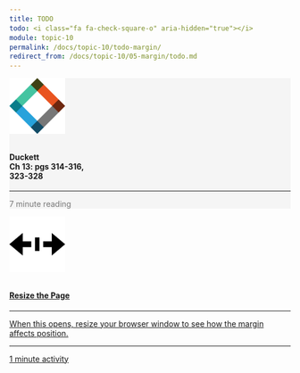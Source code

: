 ```yaml
---
title: TODO
todo: <i class="fa fa-check-square-o" aria-hidden="true"></i>
module: topic-10
permalink: /docs/topic-10/todo-margin/
redirect_from: /docs/topic-10/05-margin/todo.md
---
```


<div class="row text-center">
  <div class="col-lg-4">
    <div class="bs-component">
      <div class="list-group">
        <div class="list-group-item" style="background-color: #F5F5F5">
          <img src="../img/hw-icon-duckett.svg" style="max-height: 100px; margin: auto; margin-bottom: 10px;" />
          <h4 class="list-group-item-heading">Duckett<br />Ch 13: pgs 314-316,<br/>323-328</h4>
          <hr>
          <p class="list-group-item-text" style="color: #777;"><i class="fa fa-clock-o" aria-hidden="true"></i> 7 minute reading</p>
        </div>
      </div>
    </div>
  </div>
  <div class="col-lg-4">
    <div class="bs-component">
      <div class="list-group">
        <a href="../ex-files/margin.html" target="_blank" class="list-group-item">
          <img src="./../img/hw-icon-resize.svg" style="max-height: 100px; margin: auto; margin-bottom: 10px;" />
          <h4 class="list-group-item-heading">Resize the Page</h4>
          <hr>
          <p class="list-group-item-text">When this opens, resize your browser window to see how the margin affects position.</p>
          <hr>
          <p class="list-group-item-text"><i class="fa fa-clock-o" aria-hidden="true"></i> 1 minute activity</p>
        </a>
      </div>
    </div>
  </div>
</div>
